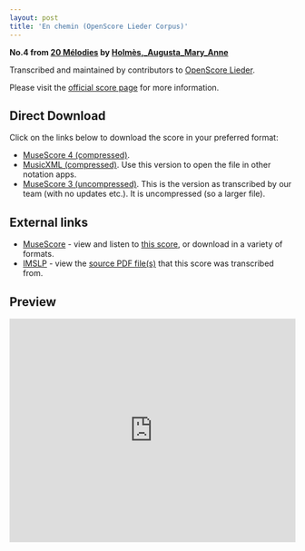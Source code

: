 ```yaml
---
layout: post
title: 'En chemin (OpenScore Lieder Corpus)'
---
```


__No.4 from [20 Mélodies](https://fourscoreandmore.org/openscore/lieder/Holmès,_Augusta_Mary_Anne/20_Mélodies/) by [Holmès,_Augusta_Mary_Anne](https://fourscoreandmore.org/openscore/lieder/Holmès,_Augusta_Mary_Anne)__

Transcribed and maintained by contributors to [OpenScore Lieder].

Please visit the [official score page] for more information.

[official score page]: https://musescore.com/openscore-lieder-corpus/scores/5855050
[OpenScore Lieder]: https://musescore.com/openscore-lieder-corpus

## Direct Download

Click on the links below to download the score in your preferred format:
- [MuseScore 4 (compressed)](https://github.com/openscore/lieder/blob/main/scores/Holmès,_Augusta_Mary_Anne/20_Mélodies/04_En_chemin/lc5855050.mscz?raw=true).
- [MusicXML (compressed)](https://github.com/openscore/lieder/blob/main/scores/Holmès,_Augusta_Mary_Anne/20_Mélodies/04_En_chemin/lc5855050.mxl?raw=true). Use this version to open the file in other notation apps.
- [MuseScore 3 (uncompressed)](https://github.com/openscore/lieder/blob/main/scores/Holmès,_Augusta_Mary_Anne/20_Mélodies/04_En_chemin/lc5855050.mscx?raw=true). This is the version as transcribed by our team (with no updates etc.). It is uncompressed (so a larger file).

## External links

- [MuseScore] - view and listen to [this score][MuseScore], or download in a variety of formats.
- [IMSLP] - view the [source PDF file(s)][IMSLP] that this score was transcribed from.

[MuseScore]: https://musescore.com/score/5855050
[IMSLP]: https://imslp.org/wiki/Special:ReverseLookup/295514

## Preview

<iframe width="100%" height="394" src="https://musescore.com/openscore-lieder-corpus/scores/5855050/embed" frameborder="0" allowfullscreen allow="autoplay; fullscreen"></iframe>
